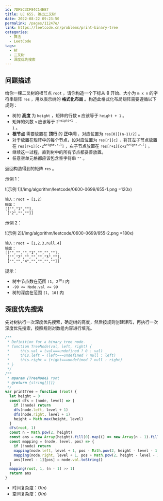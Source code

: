 ```yaml
---
id: 7DF5C3CF84C14EB7
title: LC 655. 输出二叉树
date: 2022-08-22 09:23:50
permalink: /pages/11247e/
link: https://leetcode.cn/problems/print-binary-tree
categories:
  - 算法
  - LeetCode
tags:
  - 树
  - 二叉树
  - 深度优先搜索
---
```


<Level :type='2'/>

## 问题描述

给你一棵二叉树的根节点 `root` ，请你构造一个下标从 **0** 开始、大小为 `m x n` 的字符串矩阵 `res` ，用以表示树的 **格式化布局** 。构造此格式化布局矩阵需要遵循以下规则：

- 树的 **高度** 为 `height` ，矩阵的行数 `m` 应该等于 `height + 1` 。
- 矩阵的列数 `n` 应该等于 <code>2<sup>height+1</sup> - 1</code> 。
- **根节点** 需要放置在 **顶行** 的 **正中间** ，对应位置为 `res[0][(n-1)/2]` 。
- 对于放置在矩阵中的每个节点，设对应位置为 `res[r][c]` ，将其左子节点放置在 <code>res[r+1][c-2<sup>height-r-1</sup>]</code> ，右子节点放置在 <code>res[r+1][c+2<sup>height-r-1</sup>]</code> 。
- 继续这一过程，直到树中的所有节点都妥善放置。
- 任意空单元格都应该包含空字符串 `""` 。

返回构造得到的矩阵 `res` 。

示例 1：

![示例 1](/img/algorithm/leetcode/0600-0699/655-1.png =120x)

```text
输入：root = [1,2]
输出：
[["","1",""],
 ["2","",""]]
```

示例 2：

![示例 2](/img/algorithm/leetcode/0600-0699/655-2.png =180x)

```text
输入：root = [1,2,3,null,4]
输出：
[["","","","1","","",""],
 ["","2","","","","3",""],
 ["","","4","","","",""]]
```

提示：

- 树中节点数在范围 <code>[1, 2<sup>10</sup>]</code> 内
- `-99 <= Node.val <= 99`
- 树的深度在范围 `[1, 10]` 内

## 深度优先搜索

先对树执行一次深度优先搜索，确定树的高度，然后按规则创建矩阵，再执行一次深度优先搜索，按照规则对数组内容进行填充。

```javascript
/**
 * Definition for a binary tree node.
 * function TreeNode(val, left, right) {
 *     this.val = (val===undefined ? 0 : val)
 *     this.left = (left===undefined ? null : left)
 *     this.right = (right===undefined ? null : right)
 * }
 */
/**
 * @param {TreeNode} root
 * @return {string[][]}
 */
var printTree = function (root) {
  let height = 0
  const dfs = (node, level) => {
    if (!node) return
    dfs(node.left, level + 1)
    dfs(node.right, level + 1)
    height = Math.max(height, level)
  }
  dfs(root, 1)
  const n = Math.pow(2, height)
  const ans = new Array(height).fill(0).map(() => new Array(n - 1).fill(''))
  const mapping = (node, level, pos) => {
    if (!node) return
    mapping(node.left, level + 1, pos - Math.pow(2, height - level - 1))
    mapping(node.right, level + 1, pos + Math.pow(2, height - level - 1))
    ans[level - 1][pos] = node.val.toString()
  }
  mapping(root, 1, (n - 1) >> 1)
  return ans
}
```

- 时间复杂度：$O(n)$
- 空间复杂度：$O(n)$
